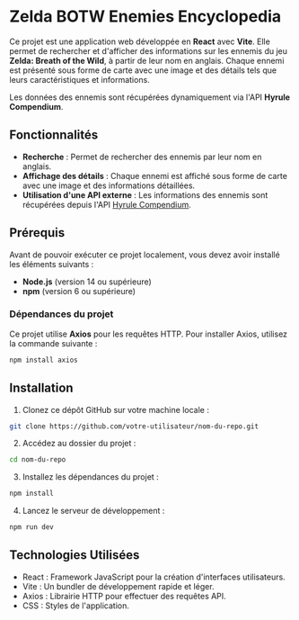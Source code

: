 # Zelda BOTW Enemies Encyclopedia

Ce projet est une application web développée en **React** avec **Vite**. Elle permet de rechercher et d'afficher des informations sur les ennemis du jeu **Zelda: Breath of the Wild**, à partir de leur nom en anglais. Chaque ennemi est présenté sous forme de carte avec une image et des détails tels que leurs caractéristiques et informations.

Les données des ennemis sont récupérées dynamiquement via l'API **Hyrule Compendium**.

## Fonctionnalités

- **Recherche** : Permet de rechercher des ennemis par leur nom en anglais.
- **Affichage des détails** : Chaque ennemi est affiché sous forme de carte avec une image et des informations détaillées.
- **Utilisation d'une API externe** : Les informations des ennemis sont récupérées depuis l'API [Hyrule Compendium](https://gadhagod.github.io/Hyrule-Compendium-API/#/).

## Prérequis

Avant de pouvoir exécuter ce projet localement, vous devez avoir installé les éléments suivants :

- **Node.js** (version 14 ou supérieure)
- **npm** (version 6 ou supérieure)

### Dépendances du projet

Ce projet utilise **Axios** pour les requêtes HTTP. Pour installer Axios, utilisez la commande suivante :

```bash
npm install axios
``` 

## Installation 
 
1. Clonez ce dépôt GitHub sur votre machine locale :
```bash
git clone https://github.com/votre-utilisateur/nom-du-repo.git
``` 

2. Accédez au dossier du projet :
```bash
cd nom-du-repo
``` 

3. Installez les dépendances du projet :
```bash
npm install
``` 

4. Lancez le serveur de développement :
```bash
npm run dev
```

## Technologies Utilisées

- React : Framework JavaScript pour la création d'interfaces utilisateurs.
- Vite : Un bundler de développement rapide et léger.
- Axios : Librairie HTTP pour effectuer des requêtes API.
- CSS : Styles de l'application.